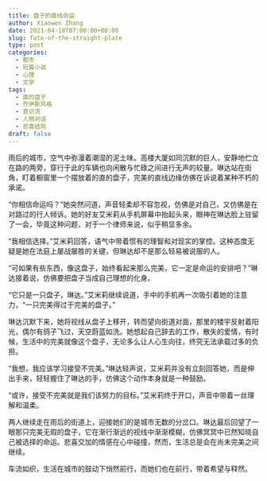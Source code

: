 ```yaml
---
title: 盘子的直线命运
author: Xiaowen Zhang
date: 2021-04-18T07:00:00+08:00
slug: fate-of-the-straight-plate
type: post
categories:
  - 都市
  - 短篇小说
  - 心理
  - 文学
tags:
  - 直的盘子
  - 乔伊斯风格
  - 意识流
  - 人物对话
  - 悲喜结局
draft: false
---
```


雨后的城市，空气中弥漫着潮湿的泥土味。高楼大厦如同沉默的巨人，安静地伫立在路的两旁，穿行于此的车辆也向闲散与忙碌之间进行无声的较量。琳达站在街角，盯着橱窗里一个摆放着的直的盘子，完美的直线边缘仿佛在诉说着某种不朽的承诺。

“你相信命运吗？”她突然问道，声音轻柔却不容忽视，仿佛是对自己，又仿佛是在对路过的行人倾诉。她的好友艾米莉从手机屏幕中抬起头来，眼神在琳达脸上驻留了一会，毕竟这种问题，对于一个律师来说，似乎稍显多余。

“我相信选择。”艾米莉回答，语气中带着惯有的理智和对现实的掌控。这种态度无疑是她在法庭上屡战屡胜的关键，但琳达却不是那么轻易被说服的人。

“可如果有些东西，像这盘子，始终看起来那么完美，它一定是命运的安排吧？”琳达接着说，仿佛要把盘子当成自己理想的化身。

“它只是一只盘子，琳达。”艾米莉继续说道，手中的手机再一次吸引着她的注意力，“一只完美得过于完美的盘子。”

琳达沉默下来，她将视线从盘子上移开，转而望向街道对面，那里的楼宇反射着阳光，偶尔有鸽子飞过，天空蔚蓝如洗。她想起自己辞去的工作，散失的爱情，有时候，生活中的完美就像这个盘子，无论多么让人心生向往，终究无法承载过多的负担。

“我想，我应该学习接受不完美。”琳达轻声说，艾米莉并没有立刻回答她，而是伸出手来，轻轻握住了琳达的手，仿佛这个动作本身就是一种鼓励。

“或许，接受不完美就是我们该努力的目标。”艾米莉终于开口，声音中带着一丝理解和温柔。

两人继续走在雨后的街道上，迎接她们的是城市无数的分岔口。琳达最后回望了一眼那只完美无瑕的盘子，它在渐行渐远的视线中渐渐模糊，仿佛冥冥中已然知晓自己被选择的命运。悲喜交加的情感在心中碰撞，然而，生活总是会在尚未完美之间继续。

车流如织，生活在城市的鼓动下悄然前行，而她们也在前行，带着希望与释然。